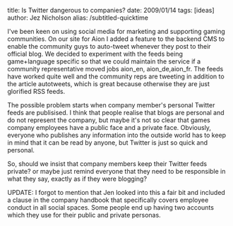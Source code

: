 title: Is Twitter dangerous to companies?
date: 2009/01/14
tags: [ideas]
author: Jez Nicholson
alias: /subtitled-quicktime

I've been keen on using social media for marketing and supporting gaming communities. On our site for Aion I added a feature to the backend CMS to enable the community guys to auto-tweet whenever they post to their official blog. We decided to experiment with the feeds being game+language specific so that we could maintain the service if a community representative moved jobs aion_en, aion_de,aion_fr. The feeds have worked quite well and the community reps are tweeting in addition to the article autotweets, which is great because otherwise they are just glorified RSS feeds.

The possible problem starts when company member's personal Twitter feeds are publisised. I think that people realise that blogs are personal and do not represent the company, but maybe it's not so clear that games company employees have a public face and a private face. Obviously, everyone who publishes any information into the outside world has to keep in mind that it can be read by anyone, but Twitter is just so quick and personal.

So, should we insist that company members keep their Twitter feeds private? or maybe just remind everyone that they need to be responsible in what they say, exactly as if they were blogging?

UPDATE: I forgot to mention that Jen looked into this a fair bit and included a clause in the company handbook that specifically covers employee conduct in all social spaces. Some people end up having two accounts which they use for their public and private personas.